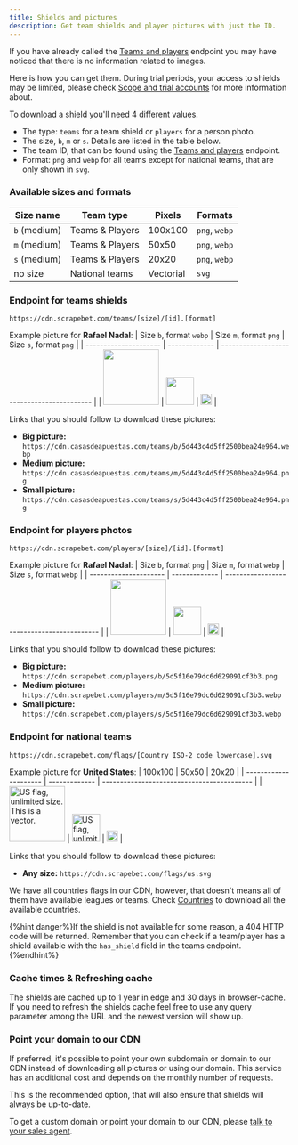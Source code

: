 ```yaml
---
title: Shields and pictures
description: Get team shields and player pictures with just the ID.
---
```


If you have already called the [Teams and players](/the-basics/teams-and-players "Teams and players endpoint") endpoint you may have noticed that there is no information related to images.

Here is how you can get them. During trial periods, your access to shields may be limited, please check [Scope and trial accounts](/references/scope-and-trial-accounts) for more information about.

To download a shield you'll need 4 different values.
* The type: `teams` for a team shield or `players` for a person photo.
* The size, `b`, `m` or `s`. Details are listed in the table below.
* The team ID, that can be found using the [Teams and players](/the-basics/teams-and-players "Teams and players endpoint") endpoint.
* Format: `png` and `webp` for all teams except for national teams, that are only shown in `svg`.

### Available sizes and formats
| Size name | Team type | Pixels | Formats |
| --------------------- | ------------- | ------------------------------------------ | ------------------- |
| `b` (medium) | Teams & Players | 100x100 | `png`, `webp` |
| `m` (medium) | Teams & Players | 50x50 | `png`, `webp` |
| `s` (medium) | Teams & Players | 20x20 | `png`, `webp` |
| no size | National teams | Vectorial | `svg` |

### Endpoint for teams shields
`https://cdn.scrapebet.com/teams/[size]/[id].[format]`

Example picture for **Rafael Nadal**:
| Size `b`, format `webp` | Size `m`, format `png` | Size `s`, format `png` |
| --------------------- | ------------- | ------------------------------------------ |
| <img src="https://cdn.casasdeapuestas.com/teams/b/5d443c4d5ff2500bea24e964.webp" width="100px" height="100px" loading="lazy"> | <img src="https://cdn.casasdeapuestas.com/teams/m/5d443c4d5ff2500bea24e964.png" width="50px" height="50px" loading="lazy"> | <img src="https://cdn.casasdeapuestas.com/teams/s/5d443c4d5ff2500bea24e964.png" width="20px" height="20px" loading="lazy">  |
<br/>

Links that you should follow to download these pictures:
* **Big picture:** `https://cdn.casasdeapuestas.com/teams/b/5d443c4d5ff2500bea24e964.webp`
* **Medium picture:** `https://cdn.casasdeapuestas.com/teams/m/5d443c4d5ff2500bea24e964.png`
* **Small picture:** `https://cdn.casasdeapuestas.com/teams/s/5d443c4d5ff2500bea24e964.png`

### Endpoint for players photos
`https://cdn.scrapebet.com/players/[size]/[id].[format]`

Example picture for **Rafael Nadal**:
| Size `b`, format `png` | Size `m`, format `webp` | Size `s`, format `webp` |
| --------------------- | ------------- | ------------------------------------------ |
| <img src="https://cdn.scrapebet.com/players/b/5d5f16e79dc6d629091cf3b3.png" width="100px" height="100px" loading="lazy"> | <img src="https://cdn.scrapebet.com/players/m/5d5f16e79dc6d629091cf3b3.webp" width="50px" height="50px" loading="lazy"> | <img src="https://cdn.scrapebet.com/players/b/5d5f16e79dc6d629091cf3b3.png" width="20px" height="20px" loading="lazy">  |
<br/>

Links that you should follow to download these pictures:
* **Big picture:** `https://cdn.scrapebet.com/players/b/5d5f16e79dc6d629091cf3b3.png`
* **Medium picture:** `https://cdn.scrapebet.com/players/m/5d5f16e79dc6d629091cf3b3.webp`
* **Small picture:** `https://cdn.scrapebet.com/players/s/5d5f16e79dc6d629091cf3b3.webp`

### Endpoint for national teams
`https://cdn.scrapebet.com/flags/[Country ISO-2 code lowercase].svg`

Example picture for **United States**:
| 100x100 | 50x50 | 20x20 |
| --------------------- | ------------- | ------------------------------------------ |
| <img src="https://cdn.scrapebet.com/flags/us.svg" loading="lazy" title="US flag, unlimited size. This is a vector." width="100" height="100"> | <img src="https://cdn.scrapebet.com/flags/us.svg" loading="lazy" title="US flag, unlimited size. This is a vector." width="50" height="50"> | <img src="https://cdn.scrapebet.com/flags/us.svg" loading="lazy" title="US flag, unlimited size. This is a vector." width="20" height="20"> |
<br/>

Links that you should follow to download these pictures:
* **Any size:** `https://cdn.scrapebet.com/flags/us.svg`

We have all countries flags in our CDN, however, that doesn't means all of them have available leagues or teams. Check [Countries](/the-basics/countries) to download all the available countries.

{%hint danger%}If the shield is not available for some  reason, a 404 HTTP code will be returned. Remember that you can check if a team/player has a shield available with the `has_shield` field in the teams endpoint.{%endhint%}

### Cache times & Refreshing cache
The shields are cached up to 1 year in edge and 30 days in browser-cache. If you need to refresh the shields cache feel free to use any query parameter among the URL and the newest version will show up.

### Point your domain to our CDN
If preferred, it's possible to point your own subdomain or domain to our CDN instead of downloading all pictures or using our domain. This service has an additional cost and depends on the monthly number of requests.

This is the recommended option, that will also ensure that shields will always be up-to-date.

To get a custom domain or point your domain to our CDN, please [talk to your sales agent](https://scrapebet.com/contact).
